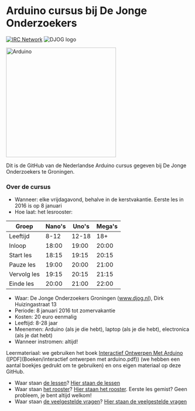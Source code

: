 # Arduino cursus bij De Jonge Onderzoekers

[![IRC Network](https://img.shields.io/badge/irc-%23ArduinoGroningen-blue.svg "IRC Freenode")](https://webchat.freenode.net/?channels=ArduinoGroningen)
![DJOG logo](Djog.png)

<img src="Dingen/Arduino.jpg" alt="Arduino" width="300" height="300">

Dit is de GitHub van de Nederlandse Arduino cursus gegeven bij De Jonge Onderzoekers te Groningen.

### Over de cursus

 * Wanneer: elke vrijdagavond, behalve in de kerstvakantie. Eerste les in 2016 is op 8 januari
 * Hoe laat: het lesrooster:

Groep | Nano's | Uno's | Mega's
---|---|---|---
Leeftijd | 8-12 | 12-18 | 18+
Inloop | 18:00 | 19:00 | 20:00
Start les | 18:15 | 19:15 | 20:15
Pauze les | 19:00 | 20:00 | 21:00
Vervolg les | 19:15 | 20:15 | 21:15
Einde les | 20:00 | 21:00 | 22:00

 * Waar: De Jonge Onderzoekers Groningen (www.djog.nl), Dirk Huizingastraat 13
 * Periode: 8 januari 2016 tot zomervakantie
 * Kosten: 20 euro eenmalig
 * Leeftijd: 8-28 jaar
 * Meenemen: Arduino (als je die hebt), laptop (als je die hebt), electronica (als je dat hebt)
 * Wanneer instromen: altijd!

Leermateriaal: we gebruiken het boek [Interactief Ontwerpen Met Arduino](https://sites.google.com/site/hwcontwerpen/interactief-ontwerpen-met-arduino) ([PDF](Boeken/interactief ontwerpen met arduino.pdf)) (we hebben een aantal boekjes gedrukt om te gebruiken) en ons eigen materiaal op deze GitHub.


 * Waar staan [de lessen](Lessen/README.md)? [Hier staan de lessen](Lessen/README.md)
 * Waar staan [het rooster](Rooster.md)? [Hier staan het rooster](Rooster.md). Eerste les gemist? Geen probleem, je bent altijd welkom!
 * Waar staan [de veelgestelde vragen](Faq.md)? [Hier staan de veelgestelde vragen](Faq.md)

